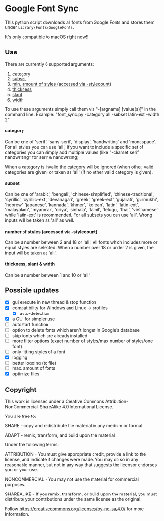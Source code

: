 # Google Font Sync
This python script downloads all fonts from Google Fonts and stores them under `Library\Fonts\GoogleFonts`.

It's only compatible to macOS right now!!

## Use

There are currently 6 supported arguments:
1. [category](#category)
2. [subset](#subset)
3. [min. amount of styles (accessed via -stylecount)](#number-of-styles-accessed-via--stylecount)
4. [thickness](#thickness-slant--width)
5. [slant](#thickness-slant--width)
6. [width](#thickness-slant--width)

To use these arguments simply call them via "-[argname] [value(s)]" in the command line.
Example: "font_sync.py -category all -subset latin-ext -width 2"

#### category
Can be one of 'serif', 'sans-serif', 'display', 'handwriting' and 'monospace'.
For all styles you can use 'all', if you want to include a specific set of categories you can simply add multiple values
(like "-charset serif handwriting" for serif & handwriting)

When a category is invalid the category will be ignored (when other, valid categories are given) or taken as 'all' (if
no other valid category is given).

#### subset
Can be one of 'arabic', 'bengali', 'chinese-simplified', 'chinese-traditional', 'cyrillic', 'cyrillic-ext',
'devanagari', 'greek', 'greek-ext', 'gujarati', 'gurmukhi', 'hebrew', 'japanese', 'kannada', 'khmer', 'korean', 'latin',
'latin-ext', 'malayalam', 'myanmar', 'oriya', 'sinhala', 'tamil', 'telugu', 'thai', 'vietnamese' while 'latin-ext' is
recommended. For all subsets you can use 'all'. Wrong inputs will be taken as 'all' as well.

#### number of styles (accessed via -stylecount)

Can be a number between 2 and 18 or 'all'. All fonts which includes more or equal styles are selected. When a number
over 18 or under 2 is given, the input will be taken as 'all'.

#### thickness, slant & width

Can be a number between 1 and 10 or 'all'

## Possible updates

- [x] gui execute in new thread & stop function
- [x] compatibility for Windows and Linux -> profiles
    - [x] auto-detection
- [x] a GUI for simpler use
- [ ] autostart function
- [ ] option to delete fonts which aren't longer in Google's database
- [ ] skip fonts which are already installed
- [ ] more filter options (exact number of styles/max number of styles/one font)
- [ ] only fitting styles of a font
- [x] logging
- [ ] better logging (to file)
- [ ] max. amount of fonts
- [x] optimize files

## Copyright
This work is licensed under a Creative Commons Attribution-NonCommercial-ShareAlike 4.0 International License.

You are free to:

SHARE - copy and redistribute the material in any medium or format

ADAPT - remix, transform, and build upon the material

Under the following terms:

  ATTRIBUTION - You must give appropriate credit, provide a link to the license, and indicate if changes were made.
                You may do so in any reasonable manner, but not in any way that suggests the licensor endorses you or
                your use.
                
  NONCOMMERCIAL - You may not use the material for commercial purposes.
  
  SHAREALIKE - If you remix, transform, or build upon the material, you must distribute your contributions under the
               same license as the original.
               
Follow https://creativecommons.org/licenses/by-nc-sa/4.0/ for more information.
